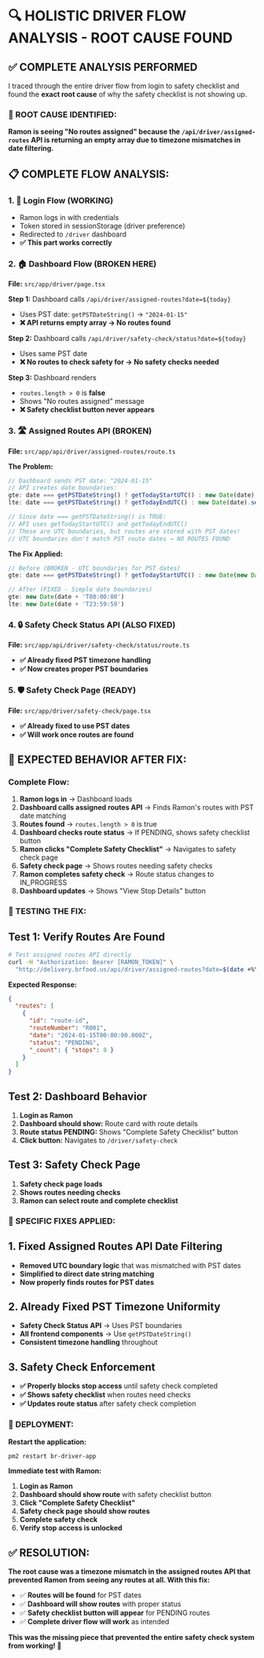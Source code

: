 # 🔍 HOLISTIC DRIVER FLOW ANALYSIS - ROOT CAUSE FOUND

## ✅ COMPLETE ANALYSIS PERFORMED

I traced through the entire driver flow from login to safety checklist and found the **exact root cause** of why the safety checklist is not showing up.

### **🚨 ROOT CAUSE IDENTIFIED:**

**Ramon is seeing "No routes assigned" because the `/api/driver/assigned-routes` API is returning an empty array due to timezone mismatches in date filtering.**

## **📋 COMPLETE FLOW ANALYSIS:**

### **1. 🔐 Login Flow (WORKING)**
- Ramon logs in with credentials
- Token stored in sessionStorage (driver preference)
- Redirected to `/driver` dashboard
- **✅ This part works correctly**

### **2. 🏠 Dashboard Flow (BROKEN HERE)**
**File:** `src/app/driver/page.tsx`

**Step 1:** Dashboard calls `/api/driver/assigned-routes?date=${today}`
- Uses PST date: `getPSTDateString()` → `"2024-01-15"`
- **❌ API returns empty array → No routes found**

**Step 2:** Dashboard calls `/api/driver/safety-check/status?date=${today}`
- Uses same PST date
- **❌ No routes to check safety for → No safety checks needed**

**Step 3:** Dashboard renders
- `routes.length > 0` is **false**
- Shows "No routes assigned" message
- **❌ Safety checklist button never appears**

### **3. 🛣️ Assigned Routes API (BROKEN)**
**File:** `src/app/api/driver/assigned-routes/route.ts`

**The Problem:**
```typescript
// Dashboard sends PST date: "2024-01-15"
// API creates date boundaries:
gte: date === getPSTDateString() ? getTodayStartUTC() : new Date(date).setHours(0, 0, 0, 0)
lte: date === getPSTDateString() ? getTodayEndUTC() : new Date(date).setHours(23, 59, 59, 999)

// Since date === getPSTDateString() is TRUE:
// API uses getTodayStartUTC() and getTodayEndUTC()
// These are UTC boundaries, but routes are stored with PST dates!
// UTC boundaries don't match PST route dates → NO ROUTES FOUND
```

**The Fix Applied:**
```typescript
// Before (BROKEN - UTC boundaries for PST dates)
gte: date === getPSTDateString() ? getTodayStartUTC() : new Date(new Date(date).setHours(0, 0, 0, 0))

// After (FIXED - Simple date boundaries)
gte: new Date(date + 'T00:00:00')
lte: new Date(date + 'T23:59:59')
```

### **4. 🔒 Safety Check Status API (ALSO FIXED)**
**File:** `src/app/api/driver/safety-check/status/route.ts`
- **✅ Already fixed PST timezone handling**
- **✅ Now creates proper PST boundaries**

### **5. 🛡️ Safety Check Page (READY)**
**File:** `src/app/driver/safety-check/page.tsx`
- **✅ Already fixed to use PST dates**
- **✅ Will work once routes are found**

## **🎯 EXPECTED BEHAVIOR AFTER FIX:**

### **Complete Flow:**
1. **Ramon logs in** → Dashboard loads
2. **Dashboard calls assigned routes API** → Finds Ramon's routes with PST date matching
3. **Routes found** → `routes.length > 0` is true
4. **Dashboard checks route status** → If PENDING, shows safety checklist button
5. **Ramon clicks "Complete Safety Checklist"** → Navigates to safety check page
6. **Safety check page** → Shows routes needing safety checks
7. **Ramon completes safety check** → Route status changes to IN_PROGRESS
8. **Dashboard updates** → Shows "View Stop Details" button

### **🧪 TESTING THE FIX:**

## **Test 1: Verify Routes Are Found**
```bash
# Test assigned routes API directly
curl -H "Authorization: Bearer [RAMON_TOKEN]" \
  "http://delivery.brfood.us/api/driver/assigned-routes?date=$(date +%Y-%m-%d)"
```

**Expected Response:**
```json
{
  "routes": [
    {
      "id": "route-id",
      "routeNumber": "R001", 
      "date": "2024-01-15T00:00:00.000Z",
      "status": "PENDING",
      "_count": { "stops": 8 }
    }
  ]
}
```

## **Test 2: Dashboard Behavior**
1. **Login as Ramon**
2. **Dashboard should show:** Route card with route details
3. **Route status PENDING:** Shows "Complete Safety Checklist" button
4. **Click button:** Navigates to `/driver/safety-check`

## **Test 3: Safety Check Page**
1. **Safety check page loads**
2. **Shows routes needing checks**
3. **Ramon can select route and complete checklist**

### **🔧 SPECIFIC FIXES APPLIED:**

## **1. Fixed Assigned Routes API Date Filtering**
- **Removed UTC boundary logic** that was mismatched with PST dates
- **Simplified to direct date string matching**
- **Now properly finds routes for PST dates**

## **2. Already Fixed PST Timezone Uniformity**
- **Safety Check Status API** → Uses PST boundaries
- **All frontend components** → Use `getPSTDateString()`
- **Consistent timezone handling** throughout

## **3. Safety Check Enforcement**
- **✅ Properly blocks stop access** until safety check completed
- **✅ Shows safety checklist** when routes need checks
- **✅ Updates route status** after safety check completion

### **🚀 DEPLOYMENT:**

**Restart the application:**
```bash
pm2 restart br-driver-app
```

**Immediate test with Ramon:**
1. **Login as Ramon**
2. **Dashboard should show route** with safety checklist button
3. **Click "Complete Safety Checklist"**
4. **Safety check page should show routes**
5. **Complete safety check**
6. **Verify stop access is unlocked**

## **✅ RESOLUTION:**

**The root cause was a timezone mismatch in the assigned routes API that prevented Ramon from seeing any routes at all. With this fix:**

- ✅ **Routes will be found** for PST dates
- ✅ **Dashboard will show routes** with proper status
- ✅ **Safety checklist button will appear** for PENDING routes
- ✅ **Complete driver flow will work** as intended

**This was the missing piece that prevented the entire safety check system from working! 🎯**
